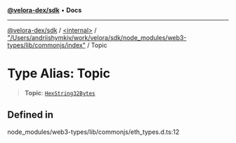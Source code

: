 [**@velora-dex/sdk**](../../../../README.md) • **Docs**

***

[@velora-dex/sdk](../../../../globals.md) / [\<internal\>](../../../README.md) / ["/Users/andriishymkiv/work/velora/sdk/node\_modules/web3-types/lib/commonjs/index"](../README.md) / Topic

# Type Alias: Topic

> **Topic**: [`HexString32Bytes`](../../../type-aliases/HexString32Bytes.md)

## Defined in

node\_modules/web3-types/lib/commonjs/eth\_types.d.ts:12
